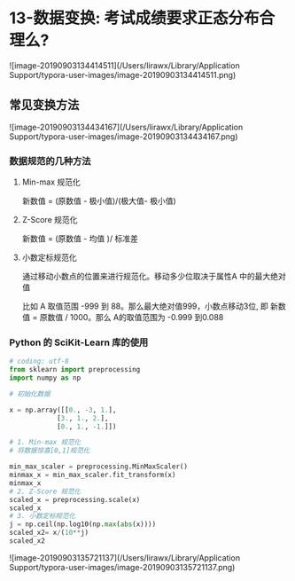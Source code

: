 # 13-数据变换: 考试成绩要求正态分布合理么?

![image-20190903134414511](/Users/lirawx/Library/Application Support/typora-user-images/image-20190903134414511.png)



## 常见变换方法

![image-20190903134434167](/Users/lirawx/Library/Application Support/typora-user-images/image-20190903134434167.png)

### 数据规范的几种方法

1. Min-max 规范化

   新数值 = (原数值 - 极小值)/(极大值- 极小值)

2. Z-Score 规范化

   新数值 = (原数值 - 均值 )/ 标准差

3. 小数定标规范化

   通过移动小数点的位置来进行规范化。移动多少位取决于属性A 中的最大绝对值

   比如 A 取值范围 -999 到 88。那么最大绝对值999，小数点移动3位, 即 新数值 = 原数值 / 1000。那么 A的取值范围为 -0.999 到0.088

### Python 的 SciKit-Learn 库的使用

```python
# coding: utf-8
from sklearn import preprocessing
import numpy as np

# 初始化数据

x = np.array([[0., -3, 1.],
            [3., 1., 2.],
            [0., 1., -1.]])

# 1. Min-max 规范化
# 将数据惊喜[0,1]规范化

min_max_scaler = preprocessing.MinMaxScaler()
minmax_x = min_max_scaler.fit_transform(x)
minmax_x
# 2. Z-Score 规范化
scaled_x = preprocessing.scale(x)
scaled_x
# 3. 小数定标规范化
j = np.ceil(np.log10(np.max(abs(x))))
scaled_x2= x/(10**j)
scaled_x2
```



![image-20190903135721137](/Users/lirawx/Library/Application Support/typora-user-images/image-20190903135721137.png)





